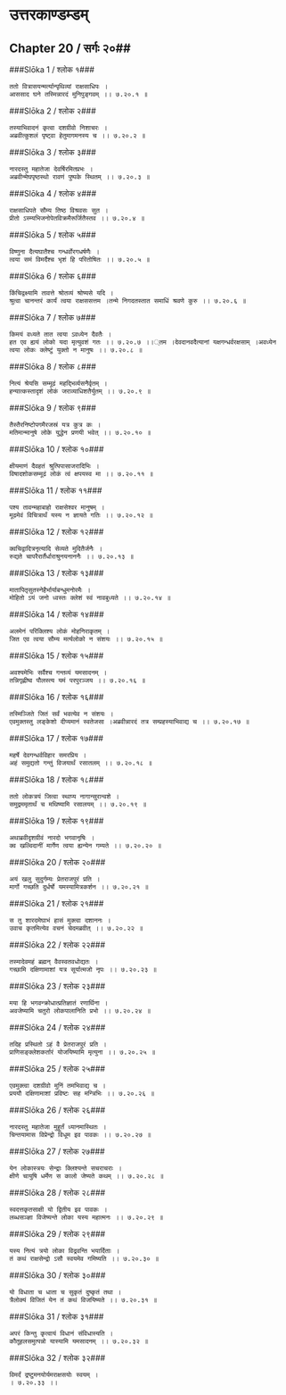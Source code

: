 उत्तरकाण्डम्डम्
===============================


## Chapter 20  / सर्गः २०##


###Slōka 1 / श्लोक १###


    ततो वित्रासयन्मर्त्यान्पृथिव्यां राक्षसाधिपः ।
    आससाद घने तस्मिन्नारदं मुनिपुङ्गवम् ।। ७.२०.१ ॥


###Slōka 2 / श्लोक २###


    तस्याभिवादनं कृत्वा दशग्रीवो निशाचरः ।
    अब्रवीत्कुशलं पृष्ट्वा हेतुमागमनस्य च ।। ७.२०.२ ॥


###Slōka 3 / श्लोक ३###


    नारदस्तु महातेजा देवर्षिरमितप्रभः ।
    अब्रवीन्मेघपृष्ठस्थो रावणं पुष्पके स्थितम् ।। ७.२०.३ ॥


###Slōka 4 / श्लोक ४###


    राक्षसाधिपते सौम्य तिष्ठ विश्रवसः सुत ।
    प्रीतो ऽस्म्यभिजनोपेतविक्रमैरूर्जितैस्तव ।। ७.२०.४ ॥


###Slōka 5 / श्लोक ५###


    विष्णुना दैत्यघातैश्च गन्धर्वोरगधर्षणैः ।
    त्वया समं विमर्दैश्च भृशं हि परितोषितः ।। ७.२०.५ ॥


###Slōka 6 / श्लोक ६###


    किंचिद्वक्ष्यामि तावत्ते श्रोतव्यं श्रोष्यसे यदि ।
    श्रुत्वा चानन्तरं कार्यं त्वया राक्षससत्तम ।तन्मे निगदतस्तात समाधिं श्रवणे कुरु ।। ७.२०.६ ॥


###Slōka 7 / श्लोक ७###


    किमयं वध्यते तात त्वया ऽवध्येन दैवतैः ।
    हत एव ह्ययं लोको यदा मृत्युवशं गतः ।। ७.२०.७ ।।्तम ।देवदानवदैत्यानां यक्षगन्धर्वरक्षसाम् ।अवध्येन त्वया लोकः क्लेष्टुं युक्तो न मानुषः ।। ७.२०.८ ॥


###Slōka 8 / श्लोक ८###


    नित्यं श्रेयसि सम्मूढं महद्भिर्व्यसनैर्वृतम् ।
    हन्यात्कस्तादृशं लोकं जराव्याधिशतैर्युतम् ।। ७.२०.९ ॥


###Slōka 9 / श्लोक ९###


    तैस्तैरनिष्टोपगमैरजस्रं यत्र कुत्र कः ।
    मतिमान्मानुषे लोके युद्धेन प्रणयी भवेत् ।। ७.२०.१० ॥


###Slōka 10 / श्लोक १०###


    क्षीयमाणं दैवहतं श्रुत्पिपासाजरादिभिः ।
    विषादशोकसम्मूढं लोकं त्वं क्षपयस्व मा ।। ७.२०.११ ॥


###Slōka 11 / श्लोक ११###


    पश्य तावन्महाबाहो राक्षसेश्वर मानुषम् ।
    मूढमेवं विचित्रार्थं यस्य न ज्ञायते गतिः ।। ७.२०.१२ ॥


###Slōka 12 / श्लोक १२###


    क्वचिद्वादित्रनृत्यादि सेव्यते मुदितैर्जनैः ।
    रुद्यते चापरैरार्तैर्धाराश्रुनयनाननैः ।। ७.२०.१३ ॥


###Slōka 13 / श्लोक १३###


    मातापितृसुतस्नेहैर्भार्याबन्धुमनोरमैः ।
    मोहितो ऽयं जनो ध्वस्तः क्लेशं स्वं नावबुध्यते ।। ७.२०.१४ ॥


###Slōka 14 / श्लोक १४###


    अलमेनं परिक्लिश्य लोकं मोहनिराकृतम् ।
    जित एव त्वया सौम्य मर्त्यलोको न संशयः ।। ७.२०.१५ ॥


###Slōka 15 / श्लोक १५###


    अवश्यमेभिः सर्वैश्च गन्तव्यं यमसादनम् ।
    तन्निगृह्णीष्व पौलस्त्य यमं परपुरञ्जय ।। ७.२०.१६ ॥


###Slōka 16 / श्लोक १६###


    तस्मिञ्जिते जितं सर्वं भवत्येव न संशयः ।
    एवमुक्तस्तु लङ्केशो दीप्यमानं स्वतेजसा ।अब्रवीन्नारदं तत्र सम्प्रहस्याभिवाद्य च ।। ७.२०.१७ ॥


###Slōka 17 / श्लोक १७###


    महर्षे देवगन्धर्वविहार समरप्रिय ।
    अहं समुद्यतो गन्तुं विजयार्थं रसातलम् ।। ७.२०.१८ ॥


###Slōka 18 / श्लोक १८###


    ततो लोकत्रयं जित्वा स्थाप्य नागान्सुरान्वशे ।
    समुद्रममृतार्थं च मथिष्यामि रसालयम् ।। ७.२०.१९ ॥


###Slōka 19 / श्लोक १९###


    अथाब्रवीदृशग्रीवं नारदो भगवानृषिः ।
    क्व खल्विदानीं मार्गेण त्वया ह्यन्येन गम्यते ।। ७.२०.२० ॥


###Slōka 20 / श्लोक २०###


    अयं खलु सुदुर्गम्यः प्रेतराजपुरं प्रति ।
    मार्गो गच्छति दुर्धर्षो यमस्यामित्रकर्शन ।। ७.२०.२१ ॥


###Slōka 21 / श्लोक २१###


    स तु शारदमेघाभं हासं मुक्त्वा दशाननः ।
    उवाच कृतमित्येव वचनं चेदमब्रवीत् ।। ७.२०.२२ ॥


###Slōka 22 / श्लोक २२###


    तस्मादेवमहं ब्रह्मन् वैवस्वतवधोद्यतः ।
    गच्छामि दक्षिणामाशां यत्र सूर्यात्मजो नृपः ।। ७.२०.२३ ॥


###Slōka 23 / श्लोक २३###


    मया हि भगवन्क्रोधात्प्रतिज्ञातं रणार्थिना ।
    अवजेष्यामि चतुरो लोकपालानिति प्रभो ।। ७.२०.२४ ॥


###Slōka 24 / श्लोक २४###


    तदिह प्रस्थितो ऽहं वै प्रेतराजपुरं प्रति ।
    प्राणिसङ्क्लेशकर्तारं योजयिष्यामि मृत्युना ।। ७.२०.२५ ॥


###Slōka 25 / श्लोक २५###


    एवमुक्त्वा दशग्रीवो मुनिं तमभिवाद्य च ।
    प्रययौ दक्षिणामाशां प्रविष्टः सह मन्त्रिभिः ।। ७.२०.२६ ॥


###Slōka 26 / श्लोक २६###


    नारदस्तु महातेजा मुहूर्तं ध्यानमास्थितः ।
    चिन्तयामास विप्रेन्द्रो विधूम इव पावकः ।। ७.२०.२७ ॥


###Slōka 27 / श्लोक २७###


    येन लोकास्त्रयः सेन्द्राः क्लिश्यन्ते सचराचराः ।
    क्षीणे चायुषि धर्मेण स कालो जेष्यते कथम् ।। ७.२०.२८ ॥


###Slōka 28 / श्लोक २८###


    स्वदत्तकृतसाक्षी यो द्वितीय इव पावकः ।
    लब्धसञ्ज्ञा विजेष्यन्ते लोका यस्य महात्मनः ।। ७.२०.२९ ॥


###Slōka 29 / श्लोक २९###


    यस्य नित्यं त्रयो लोका विद्रवन्ति भयार्दिताः ।
    तं कथं राक्षसेन्द्रो ऽसौ स्वयमेव गमिष्यति ।। ७.२०.३० ॥


###Slōka 30 / श्लोक ३०###


    यो विधाता च धाता च सुकृतं दुष्कृतं तथा ।
    त्रैलोक्यं विजितं येन तं कथं विजयिष्यते ।। ७.२०.३१ ॥


###Slōka 31 / श्लोक ३१###


    अपरं किन्तु कृत्वायं विधानं संविधास्यति ।
    कौतूहलसमुत्पन्नो यास्यामि यमसादनम् ।। ७.२०.३२ ॥


###Slōka 32 / श्लोक ३२###


    विमर्दं द्रष्टुमनयोर्यमराक्षसयोः स्वयम् ।
    । ७.२०.३३ ।।


